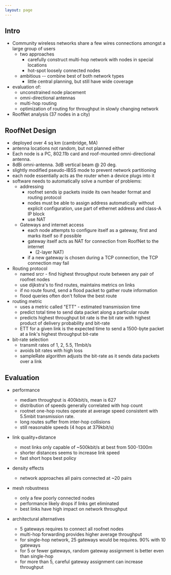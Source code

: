 ```yaml
---
layout: page
---
```

##  Intro

- Community wireless networks share a few wires connections amongst a
  large group of users
    - two approaches
        - carefully construct multi-hop network with nodes in special
          locations
        - hot-spot loosely connected nodes
    - ambitious -- combine best of both network types
        - little central planning, but still have wide coverage
- evaluation of:
    - unconstrained node placement
    - omni-directional antennas
    - multi-hop routing
    - optimization of routing for throughput in slowly changing network
- RoofNet analysis (37 nodes in a city)


## RoofNet Design

- deployed over 4 sq km (cambridge, MA)
- antenna locations not random, but not planned either
- Each node is a PC, 802.11b card and roof-mounted omni-directional
  antenna.
- 8dBi omni-antenna. 3dB vertical beam @ 20 deg.
- slightly modified pseudo-IBSS mode to prevent network partitioning
- each node essentially acts as the router when a device plugs into it
- software needs to automatically solve a number of problems:
    - addressing
        - roofnet sends ip packets inside its own header format and
          routing protocol
        - nodes must be able to assign address automatically without
          explicit configuration, use part of ethernet address and
          class-A IP block
        - use NAT
    - Gateways and internet access
        - each node attempts to configure itself as a gateway, first and
          marks itself so if possible
        - gateway itself acts as NAT for connection from RoofNet to the internet
            - (2-layer NAT)
        - if a new gateway is chosen during a TCP connection, the TCP
          connection may fail
- Routing protocol
    - named srcr - find highest throughput route between any pair of
      roofnet nodes
    - use dijkstra's to find routes, maintains metrics on links
    - if no route found, send a flood packet to gather route information
    - flood queries often don't follow the best route
- routing metric
    - uses a metric called "ETT" - estimated transmission time
    - predict total time to send data packet along a particular route
    - predicts highest throughput bit rate is the bit rate with highest
      product of delivery probability and bit-rate
    - ETT for a given link is the expected time to send a 1500-byte packet
      at a link's highest throughput bit-rate
- bit-rate selection
    - transmit rates of 1, 2, 5.5, 11mbit/s
    - avoids bit rates with high loss
    - sampleRate algorithm adjusts the bit-rate as it sends data packets
      over a link

## Evaluation

- performance
    - mediam throughput is 400kbit/s, mean is 627
    - distribution of speeds generally correlated with hop count
    - rootnet one-hop routes operate at average speed consistent with
      5.5mbit transmission rate.
    - long routes suffer from inter-hop collisions
    - still reasonable speeds (4 hops at 379kbit/s)

- link quality+distance
    - most links only capable of ~500kbit/s at best from 500-1300m
    - shorter distances seems to increase link speed
    - fast short hops best policy
- density effects
    - network approaches all pairs connected at ~20 pairs
- mesh robustness
     - only a few poorly connected nodes
     - performance likely drops if links get eliminated
     - best links have high impact on network throughput

- architectural alternatives
    - 5 gateways requires to connect all roofnet nodes
    - multi-hop forwarding provides higher average throughput
    - for single-hop network, 25 gateways would be requires. 90% with 10
      gateways
    - for 5 or fewer gateways, random gateway assignment is better even
      than single-hop
    - for more than 5, careful gateway assignment can increase throughput

